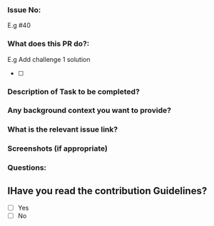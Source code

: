 <!-- Please delete options that are not being used.  -->

### Issue No: <!-- Add issue number here -->

E.g #40

### What does this PR do?:

<!-- Add the brief description here -->

E.g Add challenge 1 solution

- [ ]

### Description of Task to be completed?

<!-- Are there any changes required before merging this PR? -->

### Any background context you want to provide?

### What is the relevant issue link?

### Screenshots (if appropriate)

### Questions:

## IHave you read the contribution Guidelines?

- [ ] Yes
- [ ] No
